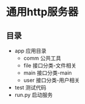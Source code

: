 # 通用http服务器
## 目录
- app 应用目录
    - comm 公共工具
    - file 接口分类-文件相关
    - main 接口分类-main
    - user 接口分类-用户相关
- test 测试代码
- run.py 启动服务